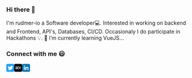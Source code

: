 ### Hi there 👋

I'm rudmer-io a Software developer💻. Interested in working on backend and Frontend, API's, Databases, CI/CD. Occasionaly I do participate in Hackathons 💡.
🌱 I’m currently learning VueJS...

### Connect with me :smiley:
<a href="https://twitter.com/MrRudmer">
  <img align="left" alt="MrRudmer Twitter" width="21px" src="https://raw.githubusercontent.com/edent/SuperTinyIcons/099dc12b59179d07d534069bc8551718f786d91a/images/svg/twitter.svg" />
</a>
<a href="https://dev.to/rudmerio">
  <img align="left" alt="rudmer-io DEV" width="21px" src="https://raw.githubusercontent.com/edent/SuperTinyIcons/099dc12b59179d07d534069bc8551718f786d91a/images/svg/dev_to.svg" />
</a>
<a href="www.linkedin.com/in/rudmer-io">
  <img align="left" alt="rudmer-io Linkdin" width="21px" src="https://raw.githubusercontent.com/edent/SuperTinyIcons/099dc12b59179d07d534069bc8551718f786d91a/images/svg/linkedin.svg" />
</a>

<!--
**rudmer-io/rudmer-io** is a ✨ _special_ ✨ repository because its `README.md` (this file) appears on your GitHub profile.

Here are some ideas to get you started:

- 🔭 I’m currently working on ...
- 🌱 I’m currently learning ...
- 👯 I’m looking to collaborate on ...
- 🤔 I’m looking for help with ...
- 💬 Ask me about ...
- 📫 How to reach me: ...
- 😄 Pronouns: ...
- ⚡ Fun fact: ...
-->
